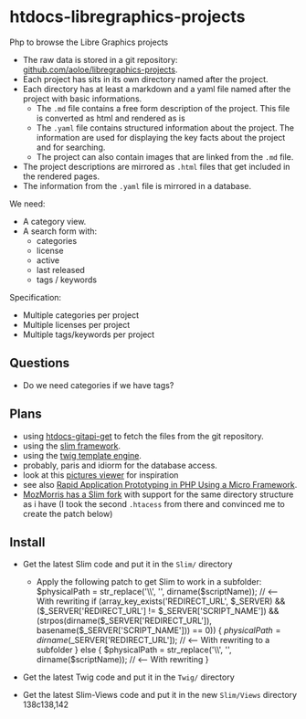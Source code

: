 # htdocs-libregraphics-projects

Php to browse the Libre Graphics projects

- The raw data is stored in a git repository: [github.com/aoloe/libregraphics-projects](https://github.com/aoloe/libregraphics-projects).
- Each project has sits in its own directory named after the project.
- Each directory has at least a markdown and a yaml file named after the project with basic informations.
  - The `.md` file contains a free form description of the project. This file is converted as html and rendered as is
  - The `.yaml` file contains structured information about the project. The information are used for displaying the key facts about the project and for searching.
  - The project can also contain images that are linked from the `.md` file. 
- The project descriptions are mirrored as `.html` files that get included in the rendered pages.
- The information from the `.yaml` file is mirrored in a database.

We need:

- A category view.
- A search form with:
  - categories
  - license
  - active
  - last released
  - tags / keywords

Specification:

- Multiple categories per project
- Multiple licenses per project
- Multiple tags/keywords per project

## Questions

- Do we need categories if we have tags?

## Plans

- using [htdocs-gitapi-get](https://github.com/aoloe/htdocs-gitapi-get) to fetch the files from the git repository.
- using the [slim framework](http://www.slimframework.com/).
- using the [twig template engine](http://twig.sensiolabs.org).
- probably, paris and idiorm for the database access.
- look at this [pictures viewer](https://github.com/jeremykendall/flaming-archer) for inspiration
- see also [Rapid Application Prototyping in PHP Using a Micro Framework](http://net.tutsplus.com/tutorials/php/rapid-application-prototyping-in-php-using-a-micro-framework/).
- [MozMorris has a Slim fork](https://github.com/MozMorris/Slim/tree/webroot) with support for the same directory structure as i have (I took the second `.htacess` from there and convinced me to create the patch below)

## Install

- Get the latest Slim code and put it in the `Slim/` directory
  - Apply the following patch to get Slim to work in a subfolder:  
        $physicalPath = str_replace('\\', '', dirname($scriptName)); // <-- With rewriting
        if (array_key_exists('REDIRECT_URL', $_SERVER) && ($_SERVER['REDIRECT_URL'] != $_SERVER['SCRIPT_NAME']) && (strpos(dirname($_SERVER['REDIRECT_URL']), basename($_SERVER['SCRIPT_NAME'])) == 0)) {
            $physicalPath = dirname($_SERVER['REDIRECT_URL']); // <-- With rewriting to a subfolder
        } else {
            $physicalPath = str_replace('\\', '', dirname($scriptName)); // <-- With rewriting
        }

- Get the latest Twig code and put it in the `Twig/` directory
- Get the latest Slim-Views code and put it in the new `Slim/Views` directory
138c138,142
